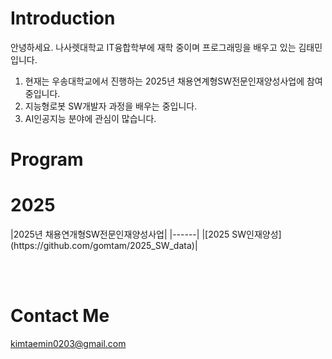 # Introduction
안녕하세요. 나사렛대학교 IT융합학부에 재학 중이며 프로그래밍을 배우고 있는 김태민입니다.<br>
1. 현재는 우송대학교에서 진행하는 2025년 채용연계형SW전문인재양성사업에 참여 중입니다.
2. 지능형로봇 SW개발자 과정을 배우는 중입니다.
3. AI인공지능 분야에 관심이 많습니다.

# Program
<h1>2025</h1>
|2025년 채용연개형SW전문인재양성사업|
|------|
|[2025 SW인재양성](https://github.com/gomtam/2025_SW_data)|


<br><br>
# Contact Me
kimtaemin0203@gmail.com
